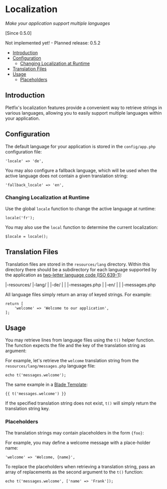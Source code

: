 # Localization

_Make your application support multiple languages_

[Since 0.5.0]

<i class="fa fa-wrench fa-2x" aria-hidden="true"></i> Not implemented yet! - Planned release: 0.5.2

- [Introduction](#introduction)
- [Configuration](#configuration)
    - [Changing Localization at Runtime](#runtime)
- [Translation Files](#files) 
- [Usage](#usage)
    - [Placeholders](#placeholders)

<a name="introduction"></a>
## Introduction

Pletfix's localization features provide a convenient way to retrieve strings in various languages, 
allowing you to easily support multiple languages within your application. 

<a name="configuration"></a>
## Configuration

The default language for your application is stored in the `config/app.php` configuration file:

    'locale' => 'de',

You may also configure a fallback language, which will be used when the active language does not contain a given 
translation string: 

    'fallback_locale' => 'en',

<a name="runtime"></a>
### Changing Localization at Runtime

Use the global `locale` function to change the active language at runtime:

    locale('fr');

You may also use the `local` function to determine the current localization:

    $locale = locale();

<a name="files"></a>
## Translation Files

Translation files are stored in the `resources/lang` directory.
Within this directory there should be a subdirectory for each language supported by the application as 
[two-letter language code (ISO 639-1)](https://en.wikipedia.org/wiki/List_of_ISO_639-1_codes):

   |-resources/
      |-lang/
      |  |-de/
      |  |  |-messages.php
      |  |-en/
      |  |  |-messages.php

All language files simply return an array of keyed strings. For example:

    return [
        'welcome' => 'Welcome to our application',
    ];

<a name="usage"></a>
## Usage

You may retrieve lines from language files using the `t()` helper function. 
The function expects the file and the key of the translation string as argument: 

For example, let's retrieve the `welcome` translation string from the `resources/lang/messages.php` language file:

    echo t('messages.welcome');
    
The same example in a [Blade Template](blade):
    
    {{ t('messages.welcome') }}

If the specified translation string does not exist, `t()` will simply return the translation string key. 

<a name="placeholders"></a>
### Placeholders

The translation strings may contain placeholders in the form `{foo}`:

For example, you may define a welcome message with a place-holder name:

    'welcome' => 'Welcome, {name}',

To replace the placeholders when retrieving a translation string, pass an array of replacements as the second argument 
to the `t()` function:

    echo t('messages.welcome', ['name' => 'Frank']);
